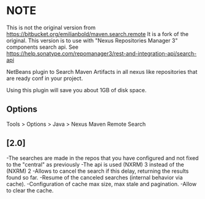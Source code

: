 NOTE
====

This is not the original version from https://bitbucket.org/emilianbold/maven.search.remote It is a fork of the original.
This version is to use with "Nexus Repositories Manager 3" components search api. See https://help.sonatype.com/repomanager3/rest-and-integration-api/search-api

NetBeans plugin to Search Maven Artifacts in all nexus like repositories that are ready conf in your project.

Using this plugin will save you about 1GB of disk space.


## Options

Tools > Options > Java > Nexus Maven Remote Search


## [2.0]
 -The searches are made in the repos that you have configured and not fixed to the "central" as previously
 -The api is used (NXRM) 3 instead of the (NXRM) 2
 -Allows to cancel the search if this delay, returning the results found so far.
 -Resume of the canceled searches (internal behavior via cache).
 -Configuration of cache max size, max stale and pagination.
 -Allow to clear the cache.
